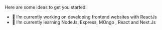 



Here are some ideas to get you started:

- 🔭 I’m currently working on developing frontend websites with ReactJs
- 🌱 I’m currently learning NodeJs, Express, MOngo , React and Next.Js


